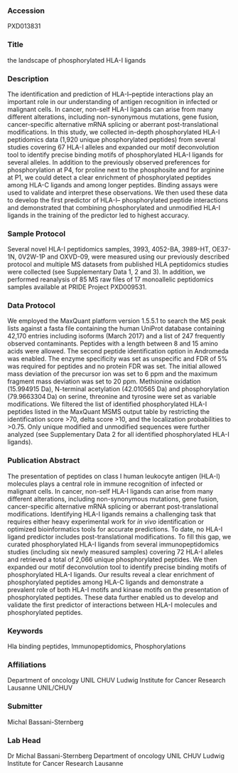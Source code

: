 ### Accession
PXD013831

### Title
the landscape of phosphorylated HLA-I ligands

### Description
The identification and prediction of HLA-I–peptide interactions play an important role in our understanding of antigen recognition in infected or malignant cells. In cancer, non-self HLA-I ligands can arise from many different alterations, including non-synonymous mutations, gene fusion, cancer-specific alternative mRNA splicing or aberrant post-translational modifications. In this study, we collected in-depth phosphorylated HLA-I peptidomics data (1,920 unique phosphorylated peptides) from several studies covering 67 HLA-I alleles and expanded our motif deconvolution tool to identify precise binding motifs of phosphorylated HLA-I ligands for several alleles. In addition to the previously observed preferences for phosphorylation at P4, for proline next to the phosphosite and for arginine at P1, we could detect a clear enrichment of phosphorylated peptides among HLA-C ligands and among longer peptides. Binding assays were used to validate and interpret these observations. We then used these data to develop the first predictor of HLA-I– phosphorylated peptide interactions and demonstrated that combining phosphorylated and unmodified HLA-I ligands in the training of the predictor led to highest accuracy.

### Sample Protocol
Several novel HLA-I peptidomics samples, 3993, 4052-BA, 3989-HT, OE37-1N, 0V2W-1P and OXVD-09, were measured using our previously described protocol and multiple MS datasets from published HLA peptidomics studies were collected  (see Supplementary Data 1, 2 and 3). In addition, we performed reanalysis of 85 MS raw files of 17 monoallelic peptidomics samples available at PRIDE Project PXD009531.

### Data Protocol
We employed the MaxQuant platform version 1.5.5.1 to search the MS peak lists against a fasta file containing the human UniProt database containing 42,170 entries including isoforms (March 2017) and a list of 247 frequently observed contaminants. Peptides with a length between 8 and 15 amino acids were allowed. The second peptide identification option in Andromeda was enabled. The enzyme specificity was set as unspecific and FDR of 5% was required for peptides and no protein FDR was set. The initial allowed mass deviation of the precursor ion was set to 6 ppm and the maximum fragment mass deviation was set to 20 ppm. Methionine oxidation (15.994915 Da), N-terminal acetylation (42.010565 Da) and phosphorylation (79.9663304 Da) on serine, threonine and tyrosine were set as variable modifications. We filtered the list of identified phosphorylated HLA-I peptides listed in the MaxQuant MSMS output table by restricting the identification score >70, delta score >10, and the localization probabilities to >0.75. Only unique modified and unmodified sequences were further analyzed (see Supplementary Data 2 for all identified phosphorylated HLA-I ligands).

### Publication Abstract
The presentation of peptides on class I human leukocyte antigen (HLA-I) molecules plays a central role in immune recognition of infected or malignant cells. In cancer, non-self HLA-I ligands can arise from many different alterations, including non-synonymous mutations, gene fusion, cancer-specific alternative mRNA splicing or aberrant post-translational modifications. Identifying HLA-I ligands remains a challenging task that requires either heavy experimental work for <i>in vivo</i> identification or optimized bioinformatics tools for accurate predictions. To date, no HLA-I ligand predictor includes post-translational modifications. To fill this gap, we curated phosphorylated HLA-I ligands from several immunopeptidomics studies (including six newly measured samples) covering 72 HLA-I alleles and retrieved a total of 2,066 unique phosphorylated peptides. We then expanded our motif deconvolution tool to identify precise binding motifs of phosphorylated HLA-I ligands. Our results reveal a clear enrichment of phosphorylated peptides among HLA-C ligands and demonstrate a prevalent role of both HLA-I motifs and kinase motifs on the presentation of phosphorylated peptides. These data further enabled us to develop and validate the first predictor of interactions between HLA-I molecules and phosphorylated peptides.

### Keywords
Hla binding peptides, Immunopeptidomics, Phosphorylations

### Affiliations
Department of oncology UNIL CHUV Ludwig Institute for Cancer Research Lausanne
UNIL/CHUV

### Submitter
Michal Bassani-Sternberg

### Lab Head
Dr Michal Bassani-Sternberg
Department of oncology UNIL CHUV Ludwig Institute for Cancer Research Lausanne


